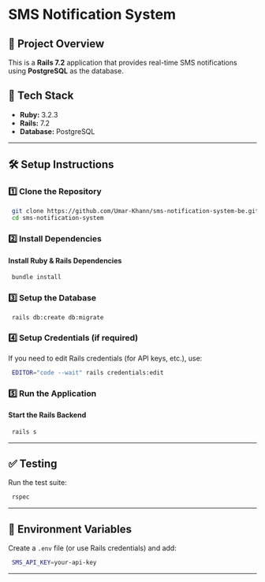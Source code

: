 # SMS Notification System

## 📌 Project Overview
This is a **Rails 7.2** application that provides real-time SMS notifications using **PostgreSQL** as the database.

## 🚀 Tech Stack
- **Ruby:** 3.2.3
- **Rails:** 7.2
- **Database:** PostgreSQL

---

## 🛠️ Setup Instructions
### 1️⃣ **Clone the Repository**
```sh
 git clone https://github.com/Umar-Khann/sms-notification-system-be.git
 cd sms-notification-system
```

### 2️⃣ **Install Dependencies**
#### **Install Ruby & Rails Dependencies**
```sh
 bundle install
```

### 3️⃣ **Setup the Database**
```sh
 rails db:create db:migrate
```

### 4️⃣ **Setup Credentials (if required)**
If you need to edit Rails credentials (for API keys, etc.), use:
```sh
 EDITOR="code --wait" rails credentials:edit
```

### 5️⃣ **Run the Application**
#### **Start the Rails Backend**
```sh
 rails s
```

---

## ✅ **Testing**
Run the test suite:
```sh
 rspec
```

---

## 📄 **Environment Variables**
Create a `.env` file (or use Rails credentials) and add:
```sh
 SMS_API_KEY=your-api-key
```

---

